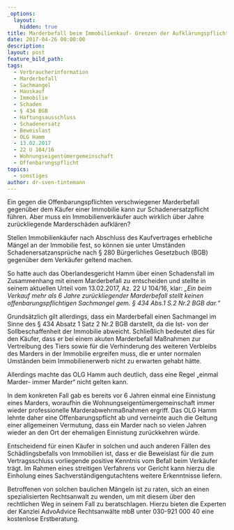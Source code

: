 ```yaml
---
_options:
  layout:
    hidden: true
title: Marderbefall beim Immobilienkauf- Grenzen der Aufklärungspflicht
date: 2017-04-26 00:00:00
description:
layout: post
feature_bild_path:
tags:
  - Verbraucherinformation
  - Marderbefall
  - Sachmangel
  - Hauskauf
  - Immobilie
  - Schaden
  - § 434 BGB
  - Haftungsausschluss
  - Schadenersatz
  - Beweislast
  - OLG Hamm
  - 13.02.2017
  - 22 U 104/16
  - Wohnungseigentümergemeinschaft
  - Offenbarungspflicht
topics:
  - sonstiges
author: dr-sven-tintemann
---
```



Ein gegen die Offenbarungspflichten verschwiegener Marderbefall gegenüber dem Käufer einer Immobilie kann zur Schadenersatzpflicht führen. Aber muss ein Immobilienverkäufer auch wirklich über Jahre zurückliegende Marderschäden aufklären?

Stellen Immobilienkäufer nach Abschluss des Kaufvertrages erhebliche Mängel an der Immobilie fest, so können sie unter Umständen Schadenersatzansprüche nach § 280 Bürgerliches Gesetzbuch (BGB) gegenüber dem Verkäufer geltend machen.

So hatte auch das Oberlandesgericht Hamm über einen Schadensfall im Zusammenhang mit einem Marderbefall zu entscheiden und stellte in seinem aktuellen Urteil vom 13.02.2017, Az. 22 U 104/16, klar: *„Ein beim Verkauf mehr als 6 Jahre zurückliegender Marderbefall stellt keinen offenbarungspflichtigen Sachmangel gem. § 434 Abs.1 S.2 Nr.2 BGB dar.“*

Grundsätzlich gilt allerdings, dass ein Marderbefall einen Sachmangel im Sinne des § 434 Absatz 1 Satz 2 Nr.2 BGB darstellt, da die Ist- von der Sollbeschaffenheit der Immobilie abweicht. Schließlich bedeutet dies für den Käufer, dass er bei einem akuten Marderbefall Maßnahmen zur Vertreibung des Tiers sowie für die Verhinderung des weiteren Verbleibs des Marders in der Immobilie ergreifen muss, die er unter normalen Umständen beim Immobilienerwerb nicht zu erwarten gehabt hätte.

Allerdings machte das OLG Hamm auch deutlich, dass eine Regel „einmal Marder- immer Marder“ nicht gelten kann.

In dem konkreten Fall gab es bereits vor 6 Jahren einmal eine Einnistung eines Marders, woraufhin die Wohnungseigentümergemeinschaft immer wieder professionelle Marderabwehrmaßnahmen ergriff. Das OLG Hamm lehnte daher eine Offenbarungspflicht ab und verneinte auch die Geltung einer allgemeinen Vermutung, dass ein Marder nach so vielen Jahren wieder an den Ort der ehemaligen Einnistung zurückkehren würde.

Entscheidend für einen Käufer in solchen und auch anderen Fällen des Schädlingsbefalls von Immobilien ist, dass er die Beweislast für die zum Vertragsschluss vorliegende positive Kenntnis vom Befall beim Verkäufer trägt. Im Rahmen eines streitigen Verfahrens vor Gericht kann hierzu die Einholung eines Sachverständigengutachtens weitere Erkenntnisse liefern.

Betroffenen von solchen baulichen Mängeln ist zu raten, sich an einen spezialisierten Rechtsanwalt zu wenden, um mit diesem über den rechtlichen Weg in seinem Fall zu beratschlagen. Hierzu bieten die Experten der Kanzlei AdvoAdvice Rechtsanwälte mbB unter 030-921 000 40 eine kostenlose Erstberatung.